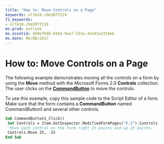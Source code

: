 ```yaml
---
title: "How to: Move Controls on a Page"
keywords: olfm10.chm3077219
f1_keywords:
- olfm10.chm3077219
ms.prod: outlook
ms.assetid: d50e7b95-016d-9ee7-533a-4a101e2316eb
ms.date: 06/08/2017
---
```



# How to: Move Controls on a Page

The following example demonstrates moving all the controls on a form by using the  **Move** method with the Microsoft Forms 2.0 **Controls** collection. The user clicks on the **[CommandButton](commandbutton-object-outlook-forms-script.md)** to move the controls.

To use this example, copy this sample code to the Script Editor of a form. Make sure that the form contains a  **CommandButton** named CommandButton1 and several other controls.



```vb
Sub CommandButton1_Click() 
 Set Controls = Item.GetInspector.ModifiedFormPages("P.2").Controls 
 'Move each control on the form right 25 points and up 25 points. 
 Controls.Move 25, -25 
End Sub
```



